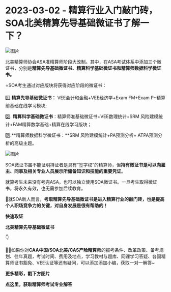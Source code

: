 # 2023-03-02 - 精算行业入门敲门砖，SOA北美精算先导基础微证书了解一下？

![图片](https://mmbiz.qpic.cn/mmbiz_jpg/mK3FpI9af4nFhXHcLPB4975icLUwvzpHRKLB7icuFmgRQxuRqdOASHuhLjC8iaBUVBiaSiabjNpPtjsHx0pXIRg3g9Q/640?wx_fmt=jpeg&tp=webp&wxfrom=5&wx_lazy=1)

北美精算师协会ASA准精算师阶段大改制。其中，在ASA考试体系中添加三个微证书，分别是**精算先导基础微证书、精算科学基础微证书和精算师数据科学微证书。**

⭐SOA考生通过对应版块将获得对应阶段的微证书：

1️⃣.**精算先导基础微证书：** VEE会计和金融+VEE经济学+Exam FM+Exam P+精算前基础在线学习模块;

2️⃣. **精算科学基础微证书**：精算师准基础微证书+VEE数理统计+SRM 风险建模统计+FAM精算数学基础+精算在线学习版块；

3️⃣.**精算师数据科学微证书：**SRM 风险建模统计+PA预测分析+ ATPA预测分析的高级主题。

![图片](https://mmbiz.qpic.cn/mmbiz_png/ZQ5icu64mWeNVn1Y8wZHzQgyz5XLqQETTH8tvhUCPRGfNuhhMRRzbwQJdSbBQPceW7Diaafic2Ojs08aobLiaznOew/640?wx_fmt=png&tp=webp&wxfrom=5&wx_lazy=1)

SOA微证书虽不能证明持证者是具有“签字权”的精算师，但**持有微证书是可以向雇主、同事及相关专业人员展示所储备知识和技能的重要凭证**。

就算考生未来没有考完ASA，也可以独立使用SOA微证书。一旦考生取得微证书，将永久有效，也无需参加后续教育。

🙋就SOA新人而言，**考取精算先导基础微证书是进入精算行业的敲门砖，也是提高个人职场竞争力的关键，对自身发展是很有帮助的！**

**快速取证**

**北美精算先导基础微证书**

👇


**💁‍♀️**如果你对**CAA中国/SOA北美/CAS产险精算师**的报考条件、改革政策、备考规划、往年真题，考试时间、费用及地点，学习教材与题库、网课学习答疑、各国精算师证书豁免、VEE认证等还有疑问，可以添加添加小编，获取一对一解答~


**更多精彩，戳下方图片**


[](http://mp.weixin.qq.com/s?__biz=Mzg5ODgxNDE0NQ==&mid=2247490603&idx=1&sn=e8404878182ce9549ac30225dad1474d&chksm=c05d8585f72a0c9389a7abe250274733b0eeff0fb03b7da064eda74d380281e10b8b681f9354&scene=21#wechat_redirect)

[](http://mp.weixin.qq.com/s?__biz=Mzg5ODgxNDE0NQ==&mid=2247489828&idx=1&sn=2f1a51ffd3446ee42ce79044e07d35fd&chksm=c05d808af72a099ce34d39a99c651eda6259d38fb4aeb7a4c780bc2725224e0d0fc08236b887&scene=21#wechat_redirect)

[](http://mp.weixin.qq.com/s?__biz=Mzg5ODgxNDE0NQ==&mid=2247487955&idx=1&sn=4cd64dbe9b2ed7a555f78b31464a987b&chksm=c05d887df72a016ba99af58538df3fcffe85c27d0de302cdbafe776b98794878482e6edccbe8&scene=21#wechat_redirect)

[](http://mp.weixin.qq.com/s?__biz=Mzg5ODgxNDE0NQ==&mid=2247485880&idx=1&sn=0ba2bf0e4451dec32a929e06b118121c&chksm=c05d9016f72a1900fe9894195b322250dec7c7456ca30c5cce94ae6819d30bc65094e2e2719d&scene=21#wechat_redirect)

[](http://mp.weixin.qq.com/s?__biz=Mzg5ODgxNDE0NQ==&mid=2247483716&idx=1&sn=e1df2885756e4f4a72d0567ffa4690bb&chksm=c05d98eaf72a11fca6a29c8eb62754a0b92898373d1de868332308fafe026d4c456fc0f4653f&scene=21#wechat_redirect)

[](http://mp.weixin.qq.com/s?__biz=Mzg5ODgxNDE0NQ==&mid=2247484036&idx=1&sn=9bfce993ba0c830ec1e4b39b6716dd12&chksm=c05d9b2af72a123ccbaf001cc3fc565750743273fa0647a136e7593c7e21d55402af0fed5006&scene=21#wechat_redirect)

[](http://mp.weixin.qq.com/s?__biz=Mzg5ODgxNDE0NQ==&mid=2247484305&idx=1&sn=faae400b6a109a99b390d9cf3b2e4c29&chksm=c05d9a3ff72a1329c36d211fdd502501b728c1692d079cf95ee41fd0269002f7c72cffff1ad0&scene=21#wechat_redirect)




**点这里，获取精算师考试专业解答**